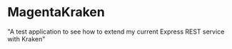 # MagentaKraken

"A test application to see how to extend my current Express REST service with Kraken"
